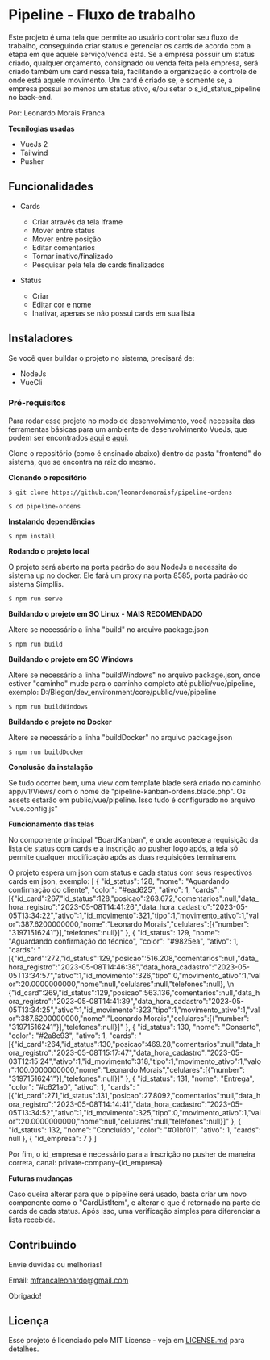 # Pipeline - Fluxo de trabalho

Este projeto é uma tela que permite ao usuário controlar seu fluxo de trabalho,
conseguindo criar status e gerenciar os cards de acordo com a etapa em que aquele
serviço/venda está.
Se a empresa possuir um status criado, qualquer orçamento, consignado ou venda feita 
pela empresa, será criado também um card nessa tela, facilitando a organização e controle
de onde está aquele movimento.
Um card é criado se, e somente se, a empresa possui ao menos um status ativo, e/ou setar o
s_id_status_pipeline no back-end.

Por: Leonardo Morais Franca

**Tecnilogias usadas**

- VueJs 2
- Tailwind
- Pusher

## Funcionalidades

- Cards
    - Criar através da tela iframe 
    - Mover entre status
    - Mover entre posição
    - Editar comentários
    - Tornar inativo/finalizado
    - Pesquisar pela tela de cards finalizados

- Status
    - Criar
    - Editar cor e nome
    - Inativar, apenas se não possui cards em sua lista

## Instaladores

Se você quer buildar o projeto no sistema, precisará de:

- NodeJs
- VueCli

### Pré-requisitos

Para rodar esse projeto no modo de desenvolvimento, você necessita das ferramentas básicas
para um ambiente de desenvolvimento VueJs, que podem ser encontrados [aqui](https://nodejs.org/pt-br) e [aqui](https://cli.vuejs.org/).

Clone o repositório (como é ensinado abaixo) dentro da pasta "frontend" do sistema, que se encontra
na raiz do mesmo.

**Clonando o repositório**

```
$ git clone https://github.com/leonardomoraisf/pipeline-ordens

$ cd pipeline-ordens
```

**Instalando dependências**

```
$ npm install
```

**Rodando o projeto local**

O projeto será aberto na porta padrão do seu NodeJs e necessita do sistema up no docker.
Ele fará um proxy na porta 8585, porta padrão do sistema Simpllis.

```
$ npm run serve
```

**Buildando o projeto em SO Linux - MAIS RECOMENDADO**

Altere se necessário a linha "build" no arquivo package.json

```
$ npm run build
```

**Buildando o projeto em SO Windows**

Altere se necessário a linha "buildWindows" no arquivo package.json, onde estiver "caminho"
mude para o caminho completo até public/vue/pipeline, exemplo: D:/Blegon/dev_environment/core/public/vue/pipeline

```
$ npm run buildWindows
```


**Buildando o projeto no Docker**

Altere se necessário a linha "buildDocker" no arquivo package.json

```
$ npm run buildDocker
```

**Conclusão da instalação**

Se tudo ocorrer bem, uma view com template blade será criado no caminho app/v1/Views/
com o nome de "pipeline-kanban-ordens.blade.php".
Os assets estarão em public/vue/pipeline.
Isso tudo é configurado no arquivo "vue.config.js"

**Funcionamento das telas**

No componente principal "BoardKanban", é onde acontece a requisição da lista de status com cards 
e a inscrição ao pusher logo após, a tela só permite qualquer modificação após as 
duas requisições terminarem.

O projeto espera um json com status e cada status com seus respectivos cards em json, exemplo: 
[
    {
        "id_status": 128,
        "nome": "Aguardando confirmação do cliente",
        "color": "#ead625",
        "ativo": 1,
        "cards": "[{\"id_card\":267,\"id_status\":128,\"posicao\":263.672,\"comentarios\":null,\"data_hora_registro\":\"2023-05-08T14:41:26\",\"data_hora_cadastro\":\"2023-05-05T13:34:22\",\"ativo\":1,\"id_movimento\":321,\"tipo\":1,\"movimento_ativo\":1,\"valor\":387.6200000000,\"nome\":\"Leonardo Morais\",\"celulares\":[{\"number\": \"31971516241\"}],\"telefones\":null}]"
    },
    {
        "id_status": 129,
        "nome": "Aguardando confirmação do técnico",
        "color": "#9825ea",
        "ativo": 1,
        "cards": "[{\"id_card\":272,\"id_status\":129,\"posicao\":516.208,\"comentarios\":null,\"data_hora_registro\":\"2023-05-08T14:46:38\",\"data_hora_cadastro\":\"2023-05-05T13:34:57\",\"ativo\":1,\"id_movimento\":326,\"tipo\":0,\"movimento_ativo\":1,\"valor\":20.0000000000,\"nome\":null,\"celulares\":null,\"telefones\":null}, \n {\"id_card\":269,\"id_status\":129,\"posicao\":563.136,\"comentarios\":null,\"data_hora_registro\":\"2023-05-08T14:41:39\",\"data_hora_cadastro\":\"2023-05-05T13:34:25\",\"ativo\":1,\"id_movimento\":323,\"tipo\":1,\"movimento_ativo\":1,\"valor\":387.6200000000,\"nome\":\"Leonardo Morais\",\"celulares\":[{\"number\": \"31971516241\"}],\"telefones\":null}]"
    },
    {
        "id_status": 130,
        "nome": "Conserto",
        "color": "#2a8e93",
        "ativo": 1,
        "cards": "[{\"id_card\":264,\"id_status\":130,\"posicao\":469.28,\"comentarios\":null,\"data_hora_registro\":\"2023-05-08T15:17:47\",\"data_hora_cadastro\":\"2023-05-03T12:15:24\",\"ativo\":1,\"id_movimento\":318,\"tipo\":1,\"movimento_ativo\":1,\"valor\":100.0000000000,\"nome\":\"Leonardo Morais\",\"celulares\":[{\"number\": \"31971516241\"}],\"telefones\":null}]"
    },
    {
        "id_status": 131,
        "nome": "Entrega",
        "color": "#c621a0",
        "ativo": 1,
        "cards": "[{\"id_card\":271,\"id_status\":131,\"posicao\":27.8092,\"comentarios\":null,\"data_hora_registro\":\"2023-05-08T14:14:41\",\"data_hora_cadastro\":\"2023-05-05T13:34:52\",\"ativo\":1,\"id_movimento\":325,\"tipo\":0,\"movimento_ativo\":1,\"valor\":20.0000000000,\"nome\":null,\"celulares\":null,\"telefones\":null}]"
    },
    {
        "id_status": 132,
        "nome": "Concluído",
        "color": "#01bf01",
        "ativo": 1,
        "cards": null
    },
    {
        "id_empresa": 7
    }
]

Por fim, o id_empresa é necessário para a inscrição no pusher de maneira correta,
canal: private-company-{id_empresa}

**Futuras mudanças**

Caso queira alterar para que o pipeline será usado, basta criar um novo componente
como o "CardListItem", e alterar o que é retornado na parte de cards de cada status.
Após isso, uma verificação simples para diferenciar a lista recebida.

## Contribuindo

Envie dúvidas ou melhorias!

Email: mfrancaleonardo@gmail.com

Obrigado!

## Licença

Esse projeto é licenciado pelo MIT License - veja em [LICENSE.md](https://github.com/leonardomoraisf/pipeline-ordens/blob/main/README.md) para detalhes.